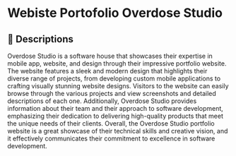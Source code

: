 # Webiste Portofolio Overdose Studio

## 📝 Descriptions

Overdose Studio is a software house that showcases their expertise in mobile app, website, and design through their impressive portfolio website. The website features a sleek and modern design that highlights their diverse range of projects, from developing custom mobile applications to crafting visually stunning website designs. Visitors to the website can easily browse through the various projects and view screenshots and detailed descriptions of each one. Additionally, Overdose Studio provides information about their team and their approach to software development, emphasizing their dedication to delivering high-quality products that meet the unique needs of their clients. Overall, the Overdose Studio portfolio website is a great showcase of their technical skills and creative vision, and it effectively communicates their commitment to excellence in software development.
